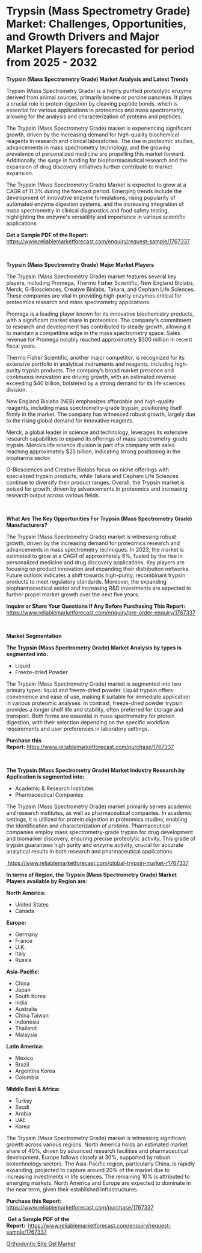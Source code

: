 <p><h1>Trypsin (Mass Spectrometry Grade) Market: Challenges, Opportunities, and Growth Drivers and Major Market Players forecasted for period from 2025 - 2032</h1></p><p><strong>Trypsin (Mass Spectrometry Grade) Market Analysis and Latest Trends</strong></p>
<p><p>Trypsin (Mass Spectrometry Grade) is a highly purified proteolytic enzyme derived from animal sources, primarily bovine or porcine pancreas. It plays a crucial role in protein digestion by cleaving peptide bonds, which is essential for various applications in proteomics and mass spectrometry, allowing for the analysis and characterization of proteins and peptides.</p><p>The Trypsin (Mass Spectrometry Grade) market is experiencing significant growth, driven by the increasing demand for high-quality biochemical reagents in research and clinical laboratories. The rise in proteomic studies, advancements in mass spectrometry technology, and the growing prevalence of personalized medicine are propelling this market forward. Additionally, the surge in funding for biopharmaceutical research and the expansion of drug discovery initiatives further contribute to market expansion. </p><p>The Trypsin (Mass Spectrometry Grade) Market is expected to grow at a CAGR of 11.3% during the forecast period. Emerging trends include the development of innovative enzyme formulations, rising popularity of automated enzyme digestion systems, and the increasing integration of mass spectrometry in clinical diagnostics and food safety testing, highlighting the enzyme's versatility and importance in various scientific applications.</p></p>
<p><strong>Get a Sample PDF of the Report:&nbsp;</strong> <a href="https://www.reliablemarketforecast.com/enquiry/request-sample/1767337?utm_campaign=3069&utm_medium=2&utm_source=Github&utm_content=ia&utm_term=25032025&utm_id=trypsin-mass-spectrometry-grade">https://www.reliablemarketforecast.com/enquiry/request-sample/1767337</a></p>
<p>&nbsp;</p>
<p><strong>Trypsin (Mass Spectrometry Grade) Major Market Players</strong></p>
<p><p>The Trypsin (Mass Spectrometry Grade) market features several key players, including Promega, Thermo Fisher Scientific, New England Biolabs, Merck, G-Biosciences, Creative Biolabs, Takara, and Cepham Life Sciences. These companies are vital in providing high-purity enzymes critical for proteomics research and mass spectrometry applications.</p><p>Promega is a leading player known for its innovative biochemistry products, with a significant market share in proteomics. The company's commitment to research and development has contributed to steady growth, allowing it to maintain a competitive edge in the mass spectrometry space. Sales revenue for Promega notably reached approximately $500 million in recent fiscal years.</p><p>Thermo Fisher Scientific, another major competitor, is recognized for its extensive portfolio in analytical instruments and reagents, including high-purity trypsin products. The company’s broad market presence and continuous innovation are driving growth, with an estimated revenue exceeding $40 billion, bolstered by a strong demand for its life sciences division.</p><p>New England Biolabs (NEB) emphasizes affordable and high-quality reagents, including mass spectrometry-grade trypsin, positioning itself firmly in the market. The company has witnessed robust growth, largely due to the rising global demand for innovative reagents.</p><p>Merck, a global leader in science and technology, leverages its extensive research capabilities to expand its offerings of mass spectrometry-grade trypsin. Merck’s life science division is part of a company with sales reaching approximately $25 billion, indicating strong positioning in the biopharma sector.</p><p>G-Biosciences and Creative Biolabs focus on niche offerings with specialized trypsin products, while Takara and Cepham Life Sciences continue to diversify their product ranges. Overall, the Trypsin market is poised for growth, driven by advancements in proteomics and increasing research output across various fields.</p></p>
<p>&nbsp;</p>
<p><strong>What Are The Key Opportunities For Trypsin (Mass Spectrometry Grade) Manufacturers?</strong></p>
<p><p>The Trypsin (Mass Spectrometry Grade) market is witnessing robust growth, driven by the increasing demand for proteomics research and advancements in mass spectrometry techniques. In 2023, the market is estimated to grow at a CAGR of approximately 6%, fueled by the rise in personalized medicine and drug discovery applications. Key players are focusing on product innovation and expanding their distribution networks. Future outlook indicates a shift towards high-purity, recombinant trypsin products to meet regulatory standards. Moreover, the expanding biopharmaceutical sector and increasing R&D investments are expected to further propel market growth over the next five years.</p></p>
<p><strong>Inquire or Share Your Questions If Any Before Purchasing This Report:</strong> <a href="https://www.reliablemarketforecast.com/enquiry/pre-order-enquiry/1767337?utm_campaign=3069&utm_medium=2&utm_source=Github&utm_content=ia&utm_term=25032025&utm_id=trypsin-mass-spectrometry-grade">https://www.reliablemarketforecast.com/enquiry/pre-order-enquiry/1767337</a></p>
<p>&nbsp;</p>
<p><strong>Market Segmentation</strong></p>
<p><strong>The Trypsin (Mass Spectrometry Grade) Market Analysis by types is segmented into:</strong></p>
<p><ul><li>Liquid</li><li>Freeze-dried Powder</li></ul></p>
<p><p>The Trypsin (Mass Spectrometry Grade) market is segmented into two primary types: liquid and freeze-dried powder. Liquid trypsin offers convenience and ease of use, making it suitable for immediate application in various proteomic analyses. In contrast, freeze-dried powder trypsin provides a longer shelf life and stability, often preferred for storage and transport. Both forms are essential in mass spectrometry for protein digestion, with their selection depending on the specific workflow requirements and user preferences in laboratory settings.</p></p>
<p><strong>Purchase this Report:&nbsp;</strong><a href="https://www.reliablemarketforecast.com/purchase/1767337?utm_campaign=3069&utm_medium=2&utm_source=Github&utm_content=ia&utm_term=25032025&utm_id=trypsin-mass-spectrometry-grade">https://www.reliablemarketforecast.com/purchase/1767337</a></p>
<p>&nbsp;</p>
<p><strong>The Trypsin (Mass Spectrometry Grade) Market Industry Research by Application is segmented into:</strong></p>
<p><ul><li>Academic & Research Institutes</li><li>Pharmaceutical Companies</li></ul></p>
<p><p>The Trypsin (Mass Spectrometry Grade) market primarily serves academic and research institutes, as well as pharmaceutical companies. In academic settings, it is utilized for protein digestion in proteomics studies, enabling the identification and characterization of proteins. Pharmaceutical companies employ mass spectrometry-grade trypsin for drug development and biomarker discovery, ensuring precise proteolytic activity. This grade of trypsin guarantees high purity and enzyme activity, crucial for accurate analytical results in both research and pharmaceutical applications.</p></p>
<p><a href="https://www.reliablemarketforecast.com/global-trypsin-market-r1767337?utm_campaign=3069&utm_medium=2&utm_source=Github&utm_content=ia&utm_term=25032025&utm_id=trypsin-mass-spectrometry-grade">&nbsp;https://www.reliablemarketforecast.com/global-trypsin-market-r1767337</a></p>
<p><strong>In terms of Region, the Trypsin (Mass Spectrometry Grade) Market Players available by Region are:</strong></p>
<p>
    <p> <strong> North America: </strong>
        <ul>
            <li>United States</li>
            <li>Canada</li>
        </ul>
        </p> 
    <p> <strong> Europe: </strong>
        <ul>
            <li>Germany</li>
            <li>France</li>
            <li>U.K.</li>
            <li>Italy</li>
            <li>Russia</li>
        </ul>
        </p> 
    <p> <strong> Asia-Pacific: </strong>
        <ul>
            <li>China</li>
            <li>Japan</li>
            <li>South Korea</li>
            <li>India</li>
            <li>Australia</li>
            <li>China Taiwan</li>
            <li>Indonesia</li>
            <li>Thailand</li>
            <li>Malaysia</li>
        </ul>
        </p> 
    <p> <strong> Latin America: </strong>
        <ul>
            <li>Mexico</li>
            <li>Brazil</li>
            <li>Argentina Korea</li>
            <li>Colombia</li>
        </ul>
        </p> 
    <p> <strong> Middle East & Africa: </strong>
        <ul>
            <li>Turkey</li>
            <li>Saudi</li>
            <li>Arabia</li>
            <li>UAE</li>
            <li>Korea</li>
        </ul>
    </p>
    </p>
<p><p>The Trypsin (Mass Spectrometry Grade) market is witnessing significant growth across various regions. North America holds an estimated market share of 40%, driven by advanced research facilities and pharmaceutical development. Europe follows closely at 30%, supported by robust biotechnology sectors. The Asia-Pacific region, particularly China, is rapidly expanding, projected to capture around 20% of the market due to increasing investments in life sciences. The remaining 10% is attributed to emerging markets. North America and Europe are expected to dominate in the near term, given their established infrastructures.</p></p>
<p><strong>Purchase this Report: </strong><a href="https://www.reliablemarketforecast.com/purchase/1767337?utm_campaign=3069&utm_medium=2&utm_source=Github&utm_content=ia&utm_term=25032025&utm_id=trypsin-mass-spectrometry-grade">https://www.reliablemarketforecast.com/purchase/1767337</a></p>
<p>&nbsp;<strong>Get a Sample PDF of the Report:&nbsp;&nbsp;</strong><a href="https://www.reliablemarketforecast.com/enquiry/request-sample/1767337?utm_campaign=3069&utm_medium=2&utm_source=Github&utm_content=ia&utm_term=25032025&utm_id=trypsin-mass-spectrometry-grade">https://www.reliablemarketforecast.com/enquiry/request-sample/1767337</a></p>
<p><strong></strong></p>
<p><p><a href="https://github.com/dailyspunj47/Market-Research-Report-List-1/blob/main/orthodontic-bite-gel-market.md?utm_campaign=3069&utm_medium=2&utm_source=Github&utm_content=ia&utm_term=25032025&utm_id=trypsin-mass-spectrometry-grade">Orthodontic Bite Gel Market</a></p></p>
